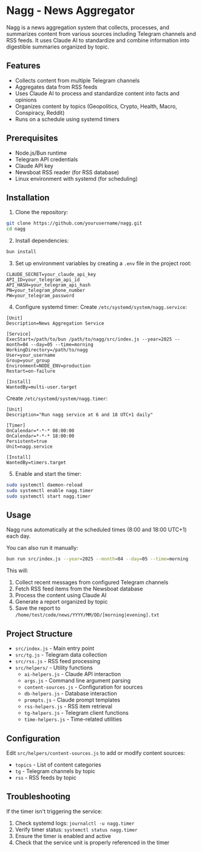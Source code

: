 # Nagg - News Aggregator

Nagg is a news aggregation system that collects, processes, and summarizes content from various sources including Telegram channels and RSS feeds. It uses Claude AI to standardize and combine information into digestible summaries organized by topic.

## Features

- Collects content from multiple Telegram channels
- Aggregates data from RSS feeds
- Uses Claude AI to process and standardize content into facts and opinions
- Organizes content by topics (Geopolitics, Crypto, Health, Macro, Conspiracy, Reddit)
- Runs on a schedule using systemd timers

## Prerequisites

- Node.js/Bun runtime
- Telegram API credentials
- Claude API key
- Newsboat RSS reader (for RSS database)
- Linux environment with systemd (for scheduling)

## Installation

1. Clone the repository:
```bash
git clone https://github.com/yourusername/nagg.git
cd nagg
```

2. Install dependencies:
```bash
bun install
```

3. Set up environment variables by creating a `.env` file in the project root:
```
CLAUDE_SECRET=your_claude_api_key
API_ID=your_telegram_api_id
API_HASH=your_telegram_api_hash
PN=your_telegram_phone_number
PW=your_telegram_password
```

4. Configure systemd timer:
   Create `/etc/systemd/system/nagg.service`:
```
[Unit]
Description=News Aggregation Service

[Service]
ExecStart=/path/to/bun /path/to/nagg/src/index.js --year=2025 --month=04 --day=05 --time=morning
WorkingDirectory=/path/to/nagg
User=your_username
Group=your_group
Environment=NODE_ENV=production
Restart=on-failure

[Install]
WantedBy=multi-user.target
```

   Create `/etc/systemd/system/nagg.timer`:
```
[Unit]
Description="Run nagg service at 6 and 18 UTC+1 daily"

[Timer]
OnCalendar=*-*-* 08:00:00
OnCalendar=*-*-* 18:00:00
Persistent=true
Unit=nagg.service

[Install]
WantedBy=timers.target
```

5. Enable and start the timer:
```bash
sudo systemctl daemon-reload
sudo systemctl enable nagg.timer
sudo systemctl start nagg.timer
```

## Usage

Nagg runs automatically at the scheduled times (8:00 and 18:00 UTC+1) each day. 

You can also run it manually:

```bash
bun run src/index.js --year=2025 --month=04 --day=05 --time=morning
```

This will:
1. Collect recent messages from configured Telegram channels
2. Fetch RSS feed items from the Newsboat database
3. Process the content using Claude AI
4. Generate a report organized by topic
5. Save the report to `/home/test/code/news/YYYY/MM/DD/[morning|evening].txt`

## Project Structure

- `src/index.js` - Main entry point
- `src/tg.js` - Telegram data collection
- `src/rss.js` - RSS feed processing
- `src/helpers/` - Utility functions
  - `ai-helpers.js` - Claude API interaction
  - `args.js` - Command line argument parsing
  - `content-sources.js` - Configuration for sources
  - `db-helpers.js` - Database interaction
  - `prompts.js` - Claude prompt templates
  - `rss-helpers.js` - RSS item retrieval
  - `tg-helpers.js` - Telegram client functions
  - `time-helpers.js` - Time-related utilities

## Configuration

Edit `src/helpers/content-sources.js` to add or modify content sources:

- `topics` - List of content categories
- `tg` - Telegram channels by topic
- `rss` - RSS feeds by topic

## Troubleshooting

If the timer isn't triggering the service:
1. Check systemd logs: `journalctl -u nagg.timer`
2. Verify timer status: `systemctl status nagg.timer`
3. Ensure the timer is enabled and active
4. Check that the service unit is properly referenced in the timer

